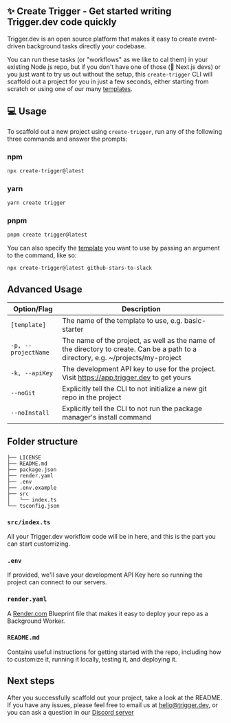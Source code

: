 ## ✨ Create Trigger - Get started writing Trigger.dev code quickly

Trigger.dev is an open source platform that makes it easy to create event-driven background tasks directly your codebase.

You can run these tasks (or "workflows" as we like to cal them) in your existing Node.js repo, but if you don't have one of those (👋 Next.js devs) or you just want to try us out without the setup, this `create-trigger` CLI will scaffold out a project for you in just a few seconds, either starting from scratch or using one of our many [templates](https://app.trigger.com/templates).

## 💻 Usage

To scaffold out a new project using `create-trigger`, run any of the following three commands and answer the prompts:

### npm

```sh
npx create-trigger@latest
```

### yarn

```sh
yarn create trigger
```

### pnpm

```sh
pnpm create trigger@latest
```

You can also specify the [template](https://app.trigger.com/templates) you want to use by passing an argument to the command, like so:

```sh
npx create-trigger@latest github-stars-to-slack
```

## Advanced Usage

| Option/Flag         | Description                                                                                                                       |
| ------------------- | --------------------------------------------------------------------------------------------------------------------------------- |
| `[template]`        | The name of the template to use, e.g. basic-starter                                                                               |
| `-p, --projectName` | The name of the project, as well as the name of the directory to create. Can be a path to a directory, e.g. ~/projects/my-project |
| `-k, --apiKey`      | The development API key to use for the project. Visit https://app.trigger.dev to get yours                                        |
| `--noGit`           | Explicitly tell the CLI to not initialize a new git repo in the project                                                           |
| `--noInstall`       | Explicitly tell the CLI to not run the package manager's install command                                                          |

## Folder structure

```
├── LICENSE
├── README.md
├── package.json
├── render.yaml
├── .env
├── .env.example
├── src
│   └── index.ts
└── tsconfig.json
```

### `src/index.ts`

All your Trigger.dev workflow code will be in here, and this is the part you can start customizing.

### `.env`

If provided, we'll save your development API Key here so running the project can connect to our servers.

### `render.yaml`

A [Render.com](https://render.com) Blueprint file that makes it easy to deploy your repo as a Background Worker.

### `README.md`

Contains useful instructions for getting started with the repo, including how to customize it, running it locally, testing it, and deploying it.

## Next steps

After you successfully scaffold out your project, take a look at the README. If you have any issues, please feel free to email us at hello@trigger.dev, or you can ask a question in our [Discord server](https://discord.gg/nkqV9xBYWy)
